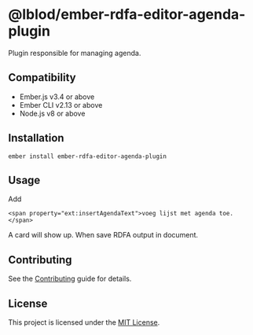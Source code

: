 @lblod/ember-rdfa-editor-agenda-plugin
==============================================================================

Plugin responsible for managing agenda.


Compatibility
------------------------------------------------------------------------------

* Ember.js v3.4 or above
* Ember CLI v2.13 or above
* Node.js v8 or above


Installation
------------------------------------------------------------------------------

```
ember install ember-rdfa-editor-agenda-plugin
```


Usage
------------------------------------------------------------------------------
Add
```
<span property="ext:insertAgendaText">voeg lijst met agenda toe.</span>
```
A card will show up. When save RDFA output in document.

Contributing
------------------------------------------------------------------------------

See the [Contributing](CONTRIBUTING.md) guide for details.


License
------------------------------------------------------------------------------

This project is licensed under the [MIT License](LICENSE.md).

